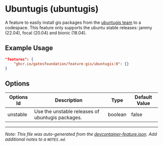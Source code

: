 
# Ubuntugis (ubuntugis)

A feature to easily install gis packages from the [ubuntugis team](https://launchpad.net/~ubuntugis) to a codespace. This feature only supports the ubuntu stable releases: jammy (22.04), focal (20.04) and bionic (18.04).

## Example Usage

```json
"features": {
    "ghcr.io/gatesfoundation/feature-gis/ubuntugis:0": {}
}
```

## Options

| Options Id | Description | Type | Default Value |
|-----|-----|-----|-----|
| unstable | Use the unstable releases of ubuntugis packages. | boolean | false |



---

_Note: This file was auto-generated from the [devcontainer-feature.json](https://github.com/gatesfoundation/feature-gis/blob/main/src/ubuntugis/devcontainer-feature.json).  Add additional notes to a `NOTES.md`._
